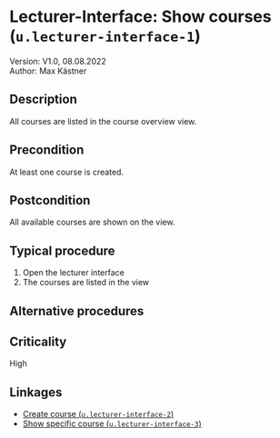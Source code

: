 # Lecturer-Interface: Show courses (`u.lecturer-interface-1`)


Version: V1.0, 08.08.2022 \
Author: Max Kästner

## Description

All courses are listed in the course overview view.

## Precondition

At least one course is created.

## Postcondition

All available courses are shown on the view.

## Typical procedure

1. Open the lecturer interface
2. The courses are listed in the view

## Alternative procedures


## Criticality

High

## Linkages

- [Create course (`u.lecturer-interface-2`)](u-lecturer-interface-02-create-course.md)
- [Show specific course (`u.lecturer-interface-3`)](u-lecturer-interface-03-show-specific-course.md)